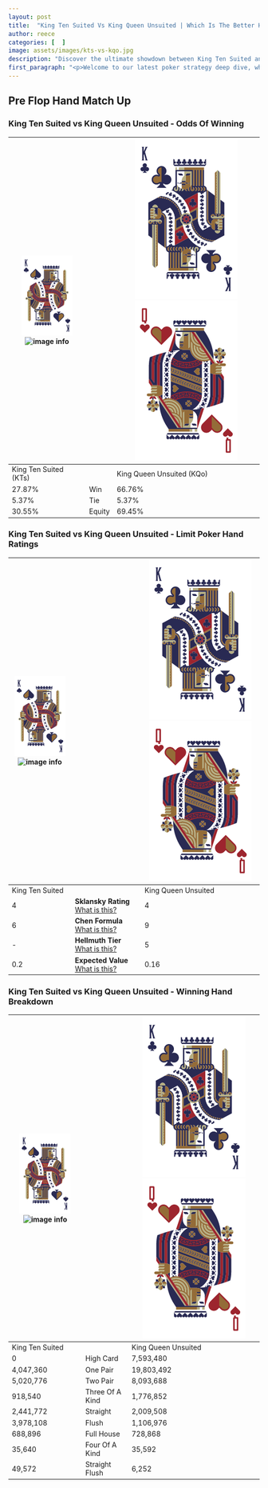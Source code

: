 ```yaml
---
layout: post
title:  "King Ten Suited Vs King Queen Unsuited | Which Is The Better Hand In Poker? A Complete Guide"
author: reece
categories: [  ]
image: assets/images/kts-vs-kqo.jpg
description: "Discover the ultimate showdown between King Ten Suited and King Queen Unsuited in poker! Uncover the odds, strategies, and scenarios where one hand triumphs over the other. Get ready to up your poker game with this thrilling analysis."
first_paragraph: "<p>Welcome to our latest poker strategy deep dive, where we're pitting two distinct hands against each other in a high-stakes showdown: King Ten Suited vs King Queen Unsuited.</p><p>In the dynamic world of poker, every decision counts, and knowing which hand holds the upper hand is key to your success at the table.</p><p>In this article, we'll dissect these two hands, explore the scenarios where one dominates the other, and equip you with the knowledge to make strategic choices that can tip the odds in your favor.</p><p>Get ready to unravel the intriguing dynamics of these poker hands and elevate your game to new heights.</p>"
---
```




[comment]: # (sp0)

## Pre Flop Hand Match Up

<div class="table hand-ratings" markdown="1"> 



### King Ten Suited vs King Queen Unsuited - Odds Of Winning


    
| ![image info](assets/images/hand1/K.png) ![image info](assets/images/hand1/Ts.png) |  | ![image info](assets/images/hand2/K.png) ![image info](assets/images/hand2/Qo.png) |
| -------- | -------- | -------- |
| King Ten Suited (KTs) |  | King Queen Unsuited (KQo) |
| 27.87% | Win | 66.76% |
| 5.37% | Tie | 5.37% |
| 30.55% | Equity | 69.45% |




[comment]: # (sp1)



### King Ten Suited vs King Queen Unsuited - Limit Poker Hand Ratings


    
| ![image info](assets/images/hand1/K.png) ![image info](assets/images/hand1/Ts.png) |  | ![image info](assets/images/hand2/K.png) ![image info](assets/images/hand2/Qo.png) |
| -------- | -------- | -------- |
| King Ten Suited |  | King Queen Unsuited |
| 4 | **Sklansky Rating** [What is this?](/sklansky-rating-explained) | 4 |
| 6 | **Chen Formula** [What is this?](/chen-formula-explained) | 9 |
| - | **Hellmuth Tier** [What is this?](/Hellmuth-tier-explained) | 5 |
| 0.2 | **Expected Value** [What is this?](/expected-value-explained) | 0.16 |




[comment]: # (sp2)



### King Ten Suited vs King Queen Unsuited - Winning Hand Breakdown


    
| ![image info](assets/images/hand1/K.png) ![image info](assets/images/hand1/Ts.png) |  | ![image info](assets/images/hand2/K.png) ![image info](assets/images/hand2/Qo.png) |
| -------- | -------- | -------- |
| King Ten Suited |  | King Queen Unsuited |
| 0 | High Card | 7,593,480 |
| 4,047,360 | One Pair | 19,803,492 |
| 5,020,776 | Two Pair | 8,093,688 |
| 918,540 | Three Of A Kind | 1,776,852 |
| 2,441,772 | Straight | 2,009,508 |
| 3,978,108 | Flush | 1,106,976 |
| 688,896 | Full House | 728,868 |
| 35,640 | Four Of A Kind | 35,592 |
| 49,572 | Straight Flush | 6,252 |




[comment]: # (sp3)



</div>

[comment]: # (sp4)



[comment]: # (sp5)

